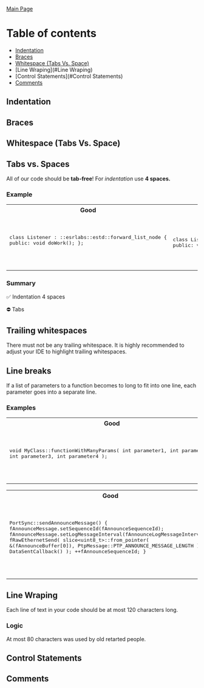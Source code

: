 [Main Page](README.md)

# Table of contents
* [Indentation](#Indentation)
* [Braces](#Braces)
* [Whitespace (Tabs Vs. Space)](#Whitespace (Tabs Vs. Space))
* [Line Wraping](#Line Wraping)
* [Control Statements](#Control Statements)
* [Comments](#Comments)

## Indentation
## Braces
## Whitespace (Tabs Vs. Space)
## Tabs vs. Spaces
All of our code should be **tab-free**! For *indentation* use **4 spaces.**

### Example
<table>
<tr><th width="400px">Good</th><th width="400px">Bad</th></tr>
<tr><td><pre lang="cpp">

class Listener
:   ::esrlabs::estd::forward_list_node<Listener>
{
public:
    void doWork();
};

</pre></td><td><pre lang="cpp">

class Listener
: ::esrlabs::estd::forward_list_node<Listener>
{
public:
  void doWork();
};

</pre></td></tr>
</table>

### Summary
:white_check_mark: Indentation 4 spaces

:no_entry: Tabs

## Trailing whitespaces
There must not be any trailing whitespace. It is highly recommended to adjust your IDE to highlight trailing whitespaces.

## Line breaks
If a list of parameters to a function becomes to long to fit into one line, each parameter goes into a separate line.

### Examples
<table>
<tr><th width="400px">Good</th><th width="400px">Bad</th></tr>
<tr><td><pre lang="cpp">

void MyClass::functionWithManyParams(
    int parameter1,
    int parameter2,
    int parameter3,
    int parameter4
);

</pre></td><td><pre lang="cpp">

void MyClass::functionWithManyParams(int parameter1, int parameter2, int parameter3, int parameter4);

</pre></td></tr>
</table>

<table>
<tr><th width="400px">Good</th><th width="400px">Bad</th></tr>
<tr><td><pre lang="cpp">

PortSync::sendAnnounceMessage()
{
    fAnnounceMessage.setSequenceId(fAnnounceSequenceId);
    fAnnounceMessage.setLogMessageInterval(fAnnounceLogMessageInterval);
    fRawEthernetSend(
            slice<uint8_t>::from_pointer(
                &(fAnnounceBuffer[0]),
                PtpMessage::PTP_ANNOUNCE_MESSAGE_LENGTH
            ),
            DataSentCallback()
    );
    ++fAnnounceSequenceId;
}

</pre></td><td><pre lang="cpp">

PortSync::sendAnnounceMessage()
{
    fAnnounceMessage.setSequenceId(fAnnounceSequenceId);
    fAnnounceMessage.setLogMessageInterval(fAnnounceLogMessageInterval);
    fRawEthernetSend(slice<uint8_t>::from_pointer(&(fAnnounceBuffer[0]), PtpMessage::PTP_ANNOUNCE_MESSAGE_LENGTH), DataSentCallback());
    ++fAnnounceSequenceId;
}

</pre></td></tr>
</table>

## Line Wraping
Each line of text in your code should be at most 120 characters long.

### Logic
At most 80 characters was used by old retarted people.

## Control Statements

## Comments
